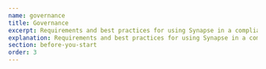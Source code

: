 ```yaml
---
name: governance
title: Governance
excerpt: Requirements and best practices for using Synapse in a compliant and ethical manner.
explanation: Requirements and best practices for using Synapse in a compliant and ethical manner.
section: before-you-start
order: 3
---
```

